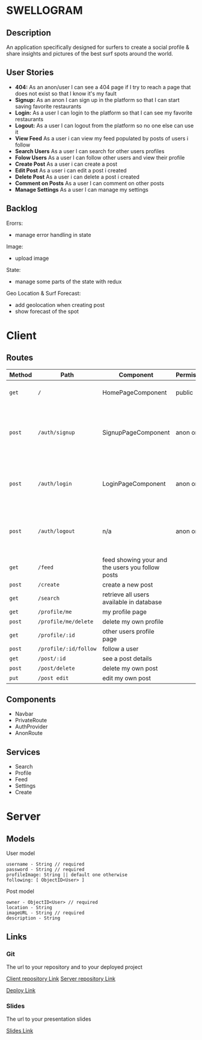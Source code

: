 # SWELLOGRAM

## Description

An application specifically designed for surfers to create a social profile & share insights and pictures of the best surf spots around the world.

## User Stories

-  **404:** As an anon/user I can see a 404 page if I try to reach a page that does not exist so that I know it's my fault
-  **Signup:** As an anon I can sign up in the platform so that I can start saving favorite restaurants
-  **Login:** As a user I can login to the platform so that I can see my favorite restaurants
-  **Logout:** As a user I can logout from the platform so no one else can use it
-  **View Feed** As a user i can view my feed populated by posts of users i follow
-  **Search Users** As a user I can search for other users profiles
-  **Folow Users** As a user I can follow other users and view their profile
-  **Create Post** As a user i can create a post
-  **Edit Post** As a user i can edit a post i created
-  **Delete Post** As a user i can delete a post i created
-  **Comment on Posts** As a user I can comment on other posts
-  **Manage Settings** As a user I can manage my settings


## Backlog

Erorrs:
- manage error handling in state

Image:
- upload image

State:
- manage some parts of the state with redux

Geo Location & Surf Forecast:
- add geolocation when creating post
- show forecast of the spot
  
# Client

## Routes
| Method | Path | Component | Permissions | Behavior | 
|--------|------|--------|--| -------|
| `get`  | `/` | HomePageComponent| public | just promotional copy|
| `post` | `/auth/signup` | SignupPageComponent| anon only| signup form, link to login, navigate to homepage after signup|
| `post` | `/auth/login` | LoginPageComponent | anon only |login form, link to signup, navigate to homepage after login |
| `post` | `/auth/logout` | n/a| anon only | navigate to homepage after logout, expire session |
| `get`  | `/feed` | feed showing your and the users you follow posts
| `post` | `/create` | create a new post
| `get` | `/search` | retrieve all users available in database
| `get` | `/profile/me` | my profile page
| `post` | `/profile/me/delete` | delete my own profile
| `get` | `/profile/:id` | other users profile page
| `post` | `/profile/:id/follow` | follow a user
| `get` | `/post/:id` | see a post details
| `post` | `/post/delete` | delete my own post
| `put` | `/post edit` | edit my own post


## Components

- Navbar
- PrivateRoute
- AuthProvider
- AnonRoute


## Services

- Search
- Profile
- Feed
- Settings
- Create 

# Server

## Models

User model

```
username - String // required
password - String // required
profileImage: String || default one otherwise
following: [ ObjectID<User> ]
```

Post model

```
owner - ObjectID<User> // required
location - String
imageURL - String // required
description - String
```

## Links

### Git

The url to your repository and to your deployed project

[Client repository Link](http://github.com)
[Server repository Link](http://github.com)

[Deploy Link](http://heroku.com)

### Slides

The url to your presentation slides

[Slides Link](http://slides.com)